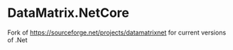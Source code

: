 # DataMatrix.NetCore
Fork of https://sourceforge.net/projects/datamatrixnet for current versions of .Net
